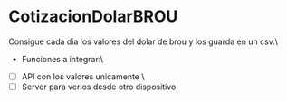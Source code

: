 # CotizacionDolarBROU
Consigue cada dia los valores del dolar de brou y los guarda en un csv.\
- Funciones a integrar:\
- [ ] API con los valores unicamente \
- [ ] Server para verlos desde otro dispositivo
